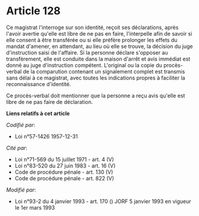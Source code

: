 # Article 128

Ce magistrat l'interroge sur son identité, reçoit ses déclarations, après l'avoir avertie qu'elle est libre de ne pas en
faire, l'interpelle afin de savoir si elle consent à être transférée ou si elle préfère prolonger les effets du mandat
d'amener, en attendant, au lieu où elle se trouve, la décision du juge d'instruction saisi de l'affaire. Si la personne
déclare s'opposer au transfèrement, elle est conduite dans la maison d'arrêt et avis immédiat est donné au juge d'instruction
compétent. L'original ou la copie du procès-verbal de la comparution contenant un signalement complet est transmis sans délai
à ce magistrat, avec toutes les indications propres à faciliter la reconnaissance d'identité.

Ce procès-verbal doit mentionner que la personne a reçu avis qu'elle est libre de ne pas faire de déclaration.

**Liens relatifs à cet article**

_Codifié par_:

  - Loi n°57-1426 1957-12-31

_Cité par_:

  - Loi n°71-569 du 15 juillet 1971 - art. 4 (V)
  - Loi n°83-520 du 27 juin 1983 - art. 16 (V)
  - Code de procédure pénale - art. 130 (V)
  - Code de procédure pénale - art. 822 (V)

_Modifié par_:

  - Loi n°93-2 du 4 janvier 1993 - art. 170 () JORF 5 janvier 1993 en vigueur le 1er mars 1993
